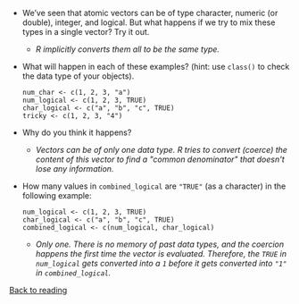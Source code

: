 -   We’ve seen that atomic vectors can be of type character, numeric (or
    double), integer, and logical. But what happens if we try to mix
    these types in a single vector? Try it out.
    -   *R implicitly converts them all to be the same type.*
-   What will happen in each of these examples? (hint: use `class()` to
    check the data type of your objects).

    ``` {.r}
    num_char <- c(1, 2, 3, "a")
    num_logical <- c(1, 2, 3, TRUE)
    char_logical <- c("a", "b", "c", TRUE)
    tricky <- c(1, 2, 3, "4")
    ```

-   Why do you think it happens?
    -   *Vectors can be of only one data type. R tries to convert
        (coerce) the content of this vector to find a "common
        denominator" that doesn't lose any information.*
-   How many values in `combined_logical` are `"TRUE"` (as a character)
    in the following example:

    ``` {.r}
    num_logical <- c(1, 2, 3, TRUE)
    char_logical <- c("a", "b", "c", TRUE)
    combined_logical <- c(num_logical, char_logical)
    ```

    -   *Only one. There is no memory of past data types, and the
        coercion happens the first time the vector is evaluated.
        Therefore, the `TRUE` in `num_logical` gets converted into a `1`
        before it gets converted into `"1"` in `combined_logical`.*

[Back to reading](../../R-01-intro-to-r)
